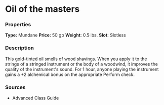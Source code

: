 ﻿---
Title: "Oil of the masters"
Type: "Mundane"
Price: "50 gp"
Weight: "0.5 lbs."
Slot: "Slotless"
Description: |
  "This gold-tinted oil smells of wood shavings. When you apply it to the strings of a stringed instrument or the body of a woodwind, it improves the quality of the instrument's sound. For 1 hour, anyone playing the instrument gains a +2 alchemical bonus on the appropriate Perform check."
Sources: "['Advanced Class Guide']"
---

# Oil of the masters

### Properties

**Type:** Mundane **Price:** 50 gp **Weight:** 0.5 lbs. **Slot:** Slotless

### Description

This gold-tinted oil smells of wood shavings. When you apply it to the strings of a stringed instrument or the body of a woodwind, it improves the quality of the instrument's sound. For 1 hour, anyone playing the instrument gains a +2 alchemical bonus on the appropriate Perform check.

### Sources

* Advanced Class Guide
